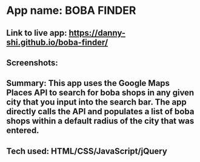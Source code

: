 # App name: BOBA FINDER 

## Link to live app: https://danny-shi.github.io/boba-finder/

## Screenshots: 

## Summary: This app uses the Google Maps Places API to search for boba shops in any given city that you input into the search bar. The app directly calls the API and populates a list of boba shops within a default radius of the city that was entered. 

## Tech used: HTML/CSS/JavaScript/jQuery